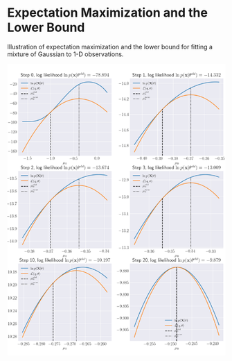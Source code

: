 # Expectation Maximization and the Lower Bound

Illustration of expectation maximization and the lower bound for fitting a mixture of Gaussian to 1-D observations.

![Log likelihood and lower bound](example.png)
